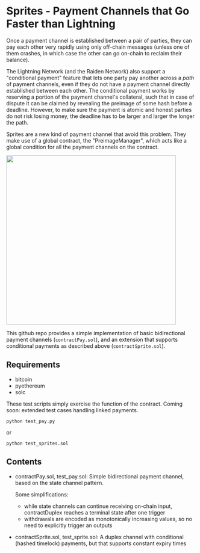 Sprites - Payment Channels that Go Faster than Lightning
=======

Once a payment channel is established between a pair of parties, they can pay each other very rapidly using only off-chain messages (unless one of them crashes, in which case the other can go on-chain to reclaim their balance).

The Lightning Network (and the Raiden Network) also support a "conditional payment" feature that lets one party pay another across a *path* of payment channels, even if they do not have a payment channel directly established between each other. The conditional payment works by reserving a portion of the payment channel's collateral, such that in case of dispute it can be claimed by revealing the preimage of some hash before a deadline.  However, to make sure the payment is atomic and honest parties do not risk losing money, the deadline has to be larger and larger the longer the path.

Sprites are a new kind of payment channel that avoid this problem. They make use of a global contract, the "PreimageManager", which acts like a global condition for all the payment channels on the contract.

<img src="highlight.png" width=450/>

This github repo provides a simple implementation of basic bidirectional payment channels (`contractPay.sol`), and an extension that supports conditional payments as described above (`contractSprite.sol`).

Requirements
----
- bitcoin
- pyethereum
- solc

These test scripts simply exercise the function of the contract. Coming soon: extended test cases handling linked payments.
 ```
 python test_pay.py
 ```
or
 ```
 python test_sprites.sol
 ```

Contents
-------
- contractPay.sol, test_pay.sol:
   Simple bidirectional payment channel, based on the state channel pattern.

   Some simplifications:
   - while state channels can continue receiving on-chain input, contractDuplex reaches a terminal state after one trigger
   - withdrawals are encoded as monotonically increasing values, so no need to explicitly trigger an outputs

- contractSprite.sol, test_sprite.sol:
   A duplex channel with conditional (hashed timelock) payments, but that supports constant expiry times
